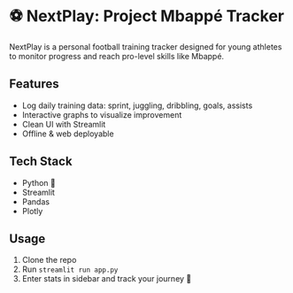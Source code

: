 # ⚽ NextPlay: Project Mbappé Tracker

NextPlay is a personal football training tracker designed for young athletes to monitor progress and reach pro-level skills like Mbappé.

## Features
- Log daily training data: sprint, juggling, dribbling, goals, assists
- Interactive graphs to visualize improvement
- Clean UI with Streamlit
- Offline & web deployable

## Tech Stack
- Python 🐍
- Streamlit
- Pandas
- Plotly

## Usage
1. Clone the repo
2. Run `streamlit run app.py`
3. Enter stats in sidebar and track your journey 🚀

